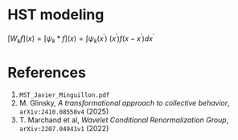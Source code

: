 # HST modeling

$`[ W_k f](x) = [\psi_k * f](x) = \int \psi_k(x^{'})`$
$`(x^') f(x - x^') dx^'`$

# References
1. `MST_Javier_Minguillon.pdf`
2. M. Glinsky, *A transformational approach to collective behavior*, `arXiv:2410.08558v4` (2025)
3. T. Marchand et al, *Wavelet Conditional Renormalization Group*, `arXiv:2207.04941v1` (2022)
